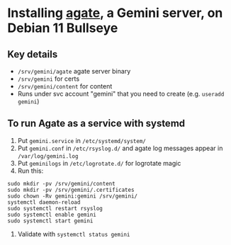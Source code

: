 # Installing [agate](https://github.com/mbrubeck/agate), a Gemini server, on Debian 11 Bullseye
## Key details
- `/srv/gemini/agate` agate server binary
- `/srv/gemini` for certs
- `/srv/gemini/content` for content
- Runs under svc account "gemini" that you need to create (e.g. `useradd gemini`)

## To run Agate as a service with systemd
1. Put `gemini.service` in `/etc/systemd/system/`
1. Put `gemini.conf` in `/etc/rsyslog.d/` and agate log messages appear in `/var/log/gemini.log`
1. Put `geminilogs` in `/etc/logrotate.d/` for logrotate magic
1. Run this:
```shell
sudo mkdir -pv /srv/gemini/content
sudo mkdir -pv /srv/gemini/.certificates
sudo chown -Rv gemini:gemini /srv/gemini/
systemctl daemon-reload
sudo systemctl restart rsyslog
sudo systemctl enable gemini
sudo systemctl start gemini
```
1. Validate with `systemctl status gemini`
